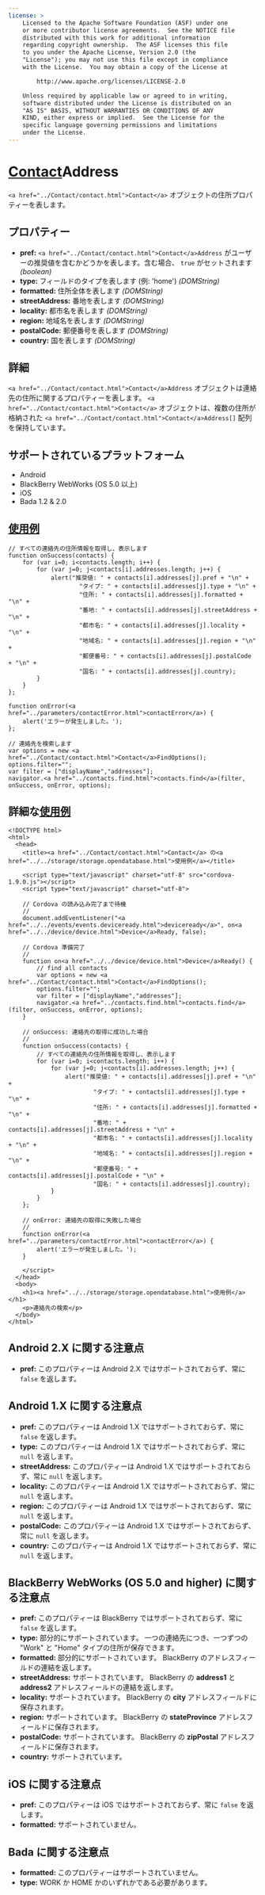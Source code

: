 ```yaml
---
license: >
    Licensed to the Apache Software Foundation (ASF) under one
    or more contributor license agreements.  See the NOTICE file
    distributed with this work for additional information
    regarding copyright ownership.  The ASF licenses this file
    to you under the Apache License, Version 2.0 (the
    "License"); you may not use this file except in compliance
    with the License.  You may obtain a copy of the License at

        http://www.apache.org/licenses/LICENSE-2.0

    Unless required by applicable law or agreed to in writing,
    software distributed under the License is distributed on an
    "AS IS" BASIS, WITHOUT WARRANTIES OR CONDITIONS OF ANY
    KIND, either express or implied.  See the License for the
    specific language governing permissions and limitations
    under the License.
---
```


<a href="../Contact/contact.html">Contact</a>Address
==============

`<a href="../Contact/contact.html">Contact</a>` オブジェクトの住所プロパティーを表します。

プロパティー
----------
- __pref:__ `<a href="../Contact/contact.html">Contact</a>Address` がユーザーの推奨値を含むかどうかを表します。含む場合、 `true` がセットされます _(boolean)_
- __type:__ フィールドのタイプを表します (例: 'home') _(DOMString)_
- __formatted:__ 住所全体を表します _(DOMString)_
- __streetAddress:__ 番地を表します _(DOMString)_
- __locality:__ 都市名を表します _(DOMString)_
- __region:__ 地域名を表します _(DOMString)_
- __postalCode:__ 郵便番号を表します _(DOMString)_
- __country:__ 国を表します _(DOMString)_

詳細
-------

`<a href="../Contact/contact.html">Contact</a>Address` オブジェクトは連絡先の住所に関するプロパティーを表します。 `<a href="../Contact/contact.html">Contact</a>` オブジェクトは、複数の住所が格納された `<a href="../Contact/contact.html">Contact</a>Address[]` 配列を保持しています。

サポートされているプラットフォーム
-------------------

- Android
- BlackBerry WebWorks (OS 5.0 以上)
- iOS
- Bada 1.2 & 2.0

<a href="../../storage/storage.opendatabase.html">使用例</a>
-------------

    // すべての連絡先の住所情報を取得し、表示します
    function onSuccess(contacts) {
        for (var i=0; i<contacts.length; i++) {
            for (var j=0; j<contacts[i].addresses.length; j++) {
                alert("推奨値: " + contacts[i].addresses[j].pref + "\n" +
                        "タイプ: " + contacts[i].addresses[j].type + "\n" +
                        "住所: " + contacts[i].addresses[j].formatted + "\n" +
                        "番地: " + contacts[i].addresses[j].streetAddress + "\n" +
                        "都市名: " + contacts[i].addresses[j].locality + "\n" +
                        "地域名: " + contacts[i].addresses[j].region + "\n" +
                        "郵便番号: " + contacts[i].addresses[j].postalCode + "\n" +
                        "国名: " + contacts[i].addresses[j].country);
            }
        }
    };

    function onError(<a href="../parameters/contactError.html">contactError</a>) {
        alert('エラーが発生しました。');
    };

    // 連絡先を検索します
    var options = new <a href="../Contact/contact.html">Contact</a>FindOptions();
    options.filter="";
    var filter = ["displayName","addresses"];
    navigator.<a href="../contacts.find.html">contacts.find</a>(filter, onSuccess, onError, options);

詳細な<a href="../../storage/storage.opendatabase.html">使用例</a>
------------

    <!DOCTYPE html>
    <html>
      <head>
        <title><a href="../Contact/contact.html">Contact</a> の<a href="../../storage/storage.opendatabase.html">使用例</a></title>

        <script type="text/javascript" charset="utf-8" src="cordova-1.9.0.js"></script>
        <script type="text/javascript" charset="utf-8">

        // Cordova の読み込み完了まで待機
        //
        document.addEventListener("<a href="../../events/events.deviceready.html">deviceready</a>", on<a href="../../device/device.html">Device</a>Ready, false);

        // Cordova 準備完了
        //
        function on<a href="../../device/device.html">Device</a>Ready() {
            // find all contacts
            var options = new <a href="../Contact/contact.html">Contact</a>FindOptions();
            options.filter="";
            var filter = ["displayName","addresses"];
            navigator.<a href="../contacts.find.html">contacts.find</a>(filter, onSuccess, onError, options);
        }

        // onSuccess: 連絡先の取得に成功した場合
        //
        function onSuccess(contacts) {
            // すべての連絡先の住所情報を取得し、表示します
            for (var i=0; i<contacts.length; i++) {
                for (var j=0; j<contacts[i].addresses.length; j++) {
                    alert("推奨値: " + contacts[i].addresses[j].pref + "\n" +
                            "タイプ: " + contacts[i].addresses[j].type + "\n" +
                            "住所: " + contacts[i].addresses[j].formatted + "\n" +
                            "番地: " + contacts[i].addresses[j].streetAddress + "\n" +
                            "都市名: " + contacts[i].addresses[j].locality + "\n" +
                            "地域名: " + contacts[i].addresses[j].region + "\n" +
                            "郵便番号: " + contacts[i].addresses[j].postalCode + "\n" +
                            "国名: " + contacts[i].addresses[j].country);
                }
            }
        };

        // onError: 連絡先の取得に失敗した場合
        //
        function onError(<a href="../parameters/contactError.html">contactError</a>) {
            alert('エラーが発生しました。');
        }

        </script>
      </head>
      <body>
        <h1><a href="../../storage/storage.opendatabase.html">使用例</a></h1>
        <p>連絡先の検索</p>
      </body>
    </html>

Android 2.X に関する注意点
------------------

- __pref:__ このプロパティーは Android 2.X ではサポートされておらず、常に `false` を返します。

Android 1.X に関する注意点
------------------

- __pref:__ このプロパティーは Android 1.X ではサポートされておらず、常に `false` を返します。
- __type:__ このプロパティーは Android 1.X ではサポートされておらず、常に `null` を返します。
- __streetAddress:__ このプロパティーは Android 1.X ではサポートされておらず、常に `null` を返します。
- __locality:__ このプロパティーは Android 1.X ではサポートされておらず、常に `null` を返します。
- __region:__ このプロパティーは Android 1.X ではサポートされておらず、常に `null` を返します。
- __postalCode:__ このプロパティーは Android 1.X ではサポートされておらず、常に `null` を返します。
- __country:__ このプロパティーは Android 1.X ではサポートされておらず、常に `null` を返します。

BlackBerry WebWorks (OS 5.0 and higher) に関する注意点
--------------------------------------------

- __pref:__ このプロパティーは BlackBerry ではサポートされておらず、常に `false` を返します。
- __type:__ 部分的にサポートされています。 一つの連絡先につき、一つずつの "Work" と "Home" タイプの住所が保存できます。
- __formatted:__ 部分的にサポートされています。 BlackBerry のアドレスフィールドの連結を返します。
- __streetAddress:__ サポートされています。 BlackBerry の __address1__ と __address2__ アドレスフィールドの連結を返します。
- __locality:__ サポートされています。 BlackBerry の __city__ アドレスフィールドに保存されます。
- __region:__ サポートされています。 BlackBerry の __stateProvince__ アドレスフィールドに保存されます。
- __postalCode:__ サポートされています。 BlackBerry の __zipPostal__ アドレスフィールドに保存されます。
- __country:__ サポートされています。

iOS に関する注意点
----------

- __pref:__ このプロパティーは iOS ではサポートされておらず、常に `false` を返します。
- __formatted:__ サポートされていません。

Bada に関する注意点
-----------
- __formatted:__ このプロパティーはサポートされていません。
- __type:__ WORK か HOME かのいずれかである必要があります。
